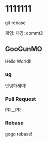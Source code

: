 # 1111111

git rebase

재영:
재영: commt2

## GooGunMO

Hello World!!

### ug

안녕하세여!

### Pull Request

PR.\_.PR 

### Rebase

gogo rebase!
